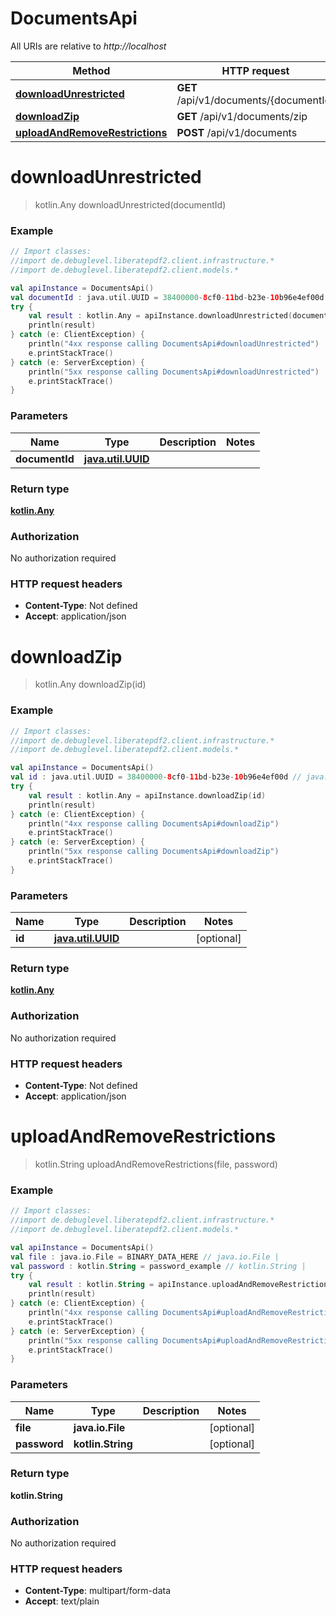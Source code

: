# DocumentsApi

All URIs are relative to *http://localhost*

Method | HTTP request | Description
------------- | ------------- | -------------
[**downloadUnrestricted**](DocumentsApi.md#downloadUnrestricted) | **GET** /api/v1/documents/{documentId} |
[**downloadZip**](DocumentsApi.md#downloadZip) | **GET** /api/v1/documents/zip |
[**uploadAndRemoveRestrictions**](DocumentsApi.md#uploadAndRemoveRestrictions) | **POST** /api/v1/documents |

<a name="downloadUnrestricted"></a>

# **downloadUnrestricted**

> kotlin.Any downloadUnrestricted(documentId)

### Example

```kotlin
// Import classes:
//import de.debuglevel.liberatepdf2.client.infrastructure.*
//import de.debuglevel.liberatepdf2.client.models.*

val apiInstance = DocumentsApi()
val documentId : java.util.UUID = 38400000-8cf0-11bd-b23e-10b96e4ef00d // java.util.UUID | 
try {
    val result : kotlin.Any = apiInstance.downloadUnrestricted(documentId)
    println(result)
} catch (e: ClientException) {
    println("4xx response calling DocumentsApi#downloadUnrestricted")
    e.printStackTrace()
} catch (e: ServerException) {
    println("5xx response calling DocumentsApi#downloadUnrestricted")
    e.printStackTrace()
}
```

### Parameters

Name | Type | Description  | Notes
------------- | ------------- | ------------- | -------------
**documentId** | [**java.util.UUID**](.md)|  |

### Return type

[**kotlin.Any**](kotlin.Any.md)

### Authorization

No authorization required

### HTTP request headers

- **Content-Type**: Not defined
- **Accept**: application/json

<a name="downloadZip"></a>

# **downloadZip**

> kotlin.Any downloadZip(id)

### Example

```kotlin
// Import classes:
//import de.debuglevel.liberatepdf2.client.infrastructure.*
//import de.debuglevel.liberatepdf2.client.models.*

val apiInstance = DocumentsApi()
val id : java.util.UUID = 38400000-8cf0-11bd-b23e-10b96e4ef00d // java.util.UUID | 
try {
    val result : kotlin.Any = apiInstance.downloadZip(id)
    println(result)
} catch (e: ClientException) {
    println("4xx response calling DocumentsApi#downloadZip")
    e.printStackTrace()
} catch (e: ServerException) {
    println("5xx response calling DocumentsApi#downloadZip")
    e.printStackTrace()
}
```

### Parameters

Name | Type | Description  | Notes
------------- | ------------- | ------------- | -------------
**id** | [**java.util.UUID**](.md)|  | [optional]

### Return type

[**kotlin.Any**](kotlin.Any.md)

### Authorization

No authorization required

### HTTP request headers

- **Content-Type**: Not defined
- **Accept**: application/json

<a name="uploadAndRemoveRestrictions"></a>

# **uploadAndRemoveRestrictions**

> kotlin.String uploadAndRemoveRestrictions(file, password)

### Example

```kotlin
// Import classes:
//import de.debuglevel.liberatepdf2.client.infrastructure.*
//import de.debuglevel.liberatepdf2.client.models.*

val apiInstance = DocumentsApi()
val file : java.io.File = BINARY_DATA_HERE // java.io.File | 
val password : kotlin.String = password_example // kotlin.String | 
try {
    val result : kotlin.String = apiInstance.uploadAndRemoveRestrictions(file, password)
    println(result)
} catch (e: ClientException) {
    println("4xx response calling DocumentsApi#uploadAndRemoveRestrictions")
    e.printStackTrace()
} catch (e: ServerException) {
    println("5xx response calling DocumentsApi#uploadAndRemoveRestrictions")
    e.printStackTrace()
}
```

### Parameters

Name | Type | Description  | Notes
------------- | ------------- | ------------- | -------------
**file** | **java.io.File**|  | [optional]
**password** | **kotlin.String**|  | [optional]

### Return type

**kotlin.String**

### Authorization

No authorization required

### HTTP request headers

- **Content-Type**: multipart/form-data
- **Accept**: text/plain

